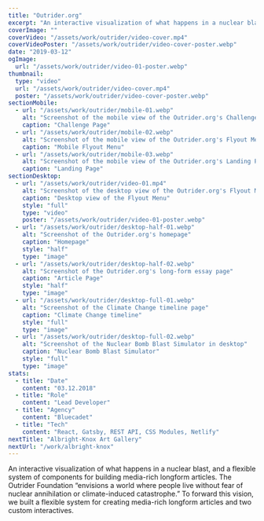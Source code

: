 ```yaml
---
title: "Outrider.org"
excerpt: "An interactive visualization of what happens in a nuclear blast, and a flexible system of components for building media-rich longform articles. The Outrider Foundation “envisions a world where people live without fear of nuclear annihilation or climate-induced catastrophe.” To forward this vision, we built a flexible system for creating media-rich longform articles and two custom interactives."
coverImage: ""
coverVideo: "/assets/work/outrider/video-cover.mp4"
coverVideoPoster: "/assets/work/outrider/video-cover-poster.webp"
date: "2019-03-12"
ogImage:
  url: "/assets/work/outrider/video-01-poster.webp"
thumbnail:
  type: "video"
  url: "/assets/work/outrider/video-cover.mp4"
  poster: "/assets/work/outrider/video-cover-poster.webp"
sectionMobile:
  - url: "/assets/work/outrider/mobile-01.webp"
    alt: "Screenshot of the mobile view of the Outrider.org's Challenge Page"
    caption: "Challenge Page"
  - url: "/assets/work/outrider/mobile-02.webp"
    alt: "Screenshot of the mobile view of the Outrider.org's Flyout Menu"
    caption: "Mobile Flyout Menu"
  - url: "/assets/work/outrider/mobile-03.webp"
    alt: "Screenshot of the mobile view of the Outrider.org's Landing Page"
    caption: "Landing Page"
sectionDesktop:
  - url: "/assets/work/outrider/video-01.mp4"
    alt: "Screenshot of the desktop view of the Outrider.org's Flyout Menu"
    caption: "Desktop view of the Flyout Menu"
    style: "full"
    type: "video"
    poster: "/assets/work/outrider/video-01-poster.webp"
  - url: "/assets/work/outrider/desktop-half-01.webp"
    alt: "Screenshot of the Outrider.org's homepage"
    caption: "Homepage"
    style: "half"
    type: "image"
  - url: "/assets/work/outrider/desktop-half-02.webp"
    alt: "Screenshot of the Outrider.org's long-form essay page"
    caption: "Article Page"
    style: "half"
    type: "image"
  - url: "/assets/work/outrider/desktop-full-01.webp"
    alt: "Screenshot of the Climate Change timeline page"
    caption: "Climate Change timeline"
    style: "full"
    type: "image"
  - url: "/assets/work/outrider/desktop-full-02.webp"
    alt: "Screenshot of the Nuclear Bomb Blast Simulator in desktop"
    caption: "Nuclear Bomb Blast Simulator"
    style: "full"
    type: "image"
stats:
  - title: "Date"
    content: "03.12.2018"
  - title: "Role"
    content: "Lead Developer"
  - title: "Agency"
    content: "Bluecadet"
  - title: "Tech"
    content: "React, Gatsby, REST API, CSS Modules, Netlify"
nextTitle: "Albright-Knox Art Gallery"
nextUrl: "/work/albright-knox"
---
```


An interactive visualization of what happens in a nuclear blast, and a flexible system of components for building media-rich longform articles. The Outrider Foundation “envisions a world where people live without fear of nuclear annihilation or climate-induced catastrophe.” To forward this vision, we built a flexible system for creating media-rich longform articles and two custom interactives.
